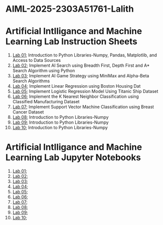 # AIML-2025-2303A51761-Lalith
# Artificial Intlligance and Machine Learning Lab Instruction Sheets
1. [Lab 01](https://github.com/2303A51761/AIML-2025/blob/main/AIML_A1.pdf); Introduction to Python Libraries-Numpy, Pandas, Matplotlib, and Access to Data Sources
2. [Lab 02](https://github.com/2303A51761/AIML-2025/blob/main/AIML_A2.pdf); Implement AI Search using Breadth First, Depth First and A* Search Algorithm using Python
3. [Lab 03](https://github.com/2303A51761/AIML-2025/blob/main/AIML_A3.pdf); Implement AI Game Strategy using MiniMax and Alpha-Beta Search Algorithms
4. [Lab 04](https://github.com/2303A51761/AIML-2025/blob/main/AIML_A4.pdf); Implement Linear Regression using Boston Housing Dat
5. [Lab 05](https://github.com/2303A51761/AIML-2025/blob/main/AIML_A5.pdf); Implement Logistic Regression Model Using Titanic Ship Dataset
6. [Lab 06](https://github.com/2303A51761/AIML-2025/blob/main/AIML_A6.pdf); Implement the K Nearest Neighbor Classification using Classified Manufacturing Dataset
7. [Lab 07](https://github.com/2303A51761/AIML-2025/blob/main/AIML_A7.pdf); Implement Support Vector Machine Classification using Breast Cancer Dataset
8. [Lab 08](); Introduction to Python Libraries-Numpy
9. [Lab 09](); Introduction to Python Libraries-Numpy
10. [Lab 10](); Introduction to Python Libraries-Numpy

# Artificial Intlligance and Machine Learning Lab Jupyter Notebooks
1. [Lab 01](https://github.com/2303A51761/AIML-2025/blob/main/AIML_Lab01.ipynb);
2. [Lab 02](https://github.com/2303A51761/AIML-2025/blob/main/AIML_LAB2.ipynb);
3. [Lab 03](https://github.com/2303A51761/AIML-2025/blob/main/Lab3_AIML.ipynb);
4. [Lab 04](https://github.com/2303A51761/AIML-2025/blob/main/LAB04.ipynb);
5. [Lab 05](https://github.com/2303A51761/AIML-2025/blob/main/Lab05.ipynb);
6. [Lab 06](https://github.com/2303A51761/AIML-2025/blob/main/AIML_Lab06.ipynb);
7. [Lab 07]();
8. [Lab 08]();
9. [Lab 09]();
10. [Lab 10]();
